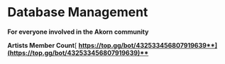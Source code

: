# Database Management

**For everyone involved in the Akorn community**

**Artists Member Count**[ **https://top.gg/bot/432533456807919639**](https://top.gg/bot/432533456807919639)**​​**
